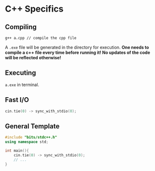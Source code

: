 # C++ Specifics

## Compiling

```bash
g++ a.cpp // compile the cpp file
```

A `.exe` file will be generated in the directory for execution. **One needs to compile a c++ file every time before running it! No updates of the code will be reflected otherwise!**

## Executing

`a.exe` in terminal.

## Fast I/O

```cpp
cin.tie(0) -> sync_with_stdio(0);
```

## General Template

```cpp
#include "bits/stdc++.h"
using namespace std;

int main(){
    cin.tie(0) -> sync_with_stdio(0);
    // ...
}
```
